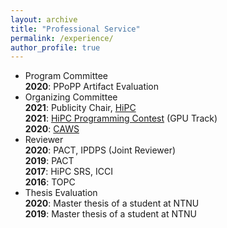 ```yaml
---
layout: archive
title: "Professional Service"
permalink: /experience/
author_profile: true
---
```


*  Program Committee   
**2020**: PPoPP Artifact Evaluation 
*  Organizing Committee   
**2021**:  Publicity Chair, [HiPC](https://hipc.org/organizing_committee/)    
**2021**:  [HiPC Programming Contest](https://hipc.org/programming/) (GPU Track)   
**2020**:  [CAWS](https://www.chips.pes.edu/caws2020)   
* Reviewer  
**2020**: PACT, IPDPS (Joint Reviewer)  
**2019**: PACT  
**2017**: HiPC SRS, ICCI  
**2016**: TOPC
* Thesis Evaluation    
**2020**: Master thesis of a student at NTNU   
**2019**: Master thesis of a student at NTNU   

